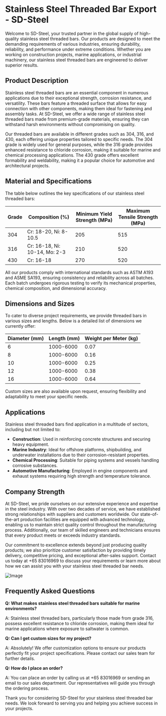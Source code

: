 # Stainless Steel Threaded Bar Export - SD-Steel

Welcome to SD-Steel, your trusted partner in the global supply of high-quality stainless steel threaded bars. Our products are designed to meet the demanding requirements of various industries, ensuring durability, reliability, and performance under extreme conditions. Whether you are working on construction projects, marine applications, or industrial machinery, our stainless steel threaded bars are engineered to deliver superior results.

## Product Description

Stainless steel threaded bars are an essential component in numerous applications due to their exceptional strength, corrosion resistance, and versatility. These bars feature a threaded surface that allows for easy connection with other components, making them ideal for fastening and assembly tasks. At SD-Steel, we offer a wide range of stainless steel threaded bars made from premium-grade materials, ensuring they can withstand harsh environments without compromising on quality.

Our threaded bars are available in different grades such as 304, 316, and 430, each offering unique properties tailored to specific needs. The 304 grade is widely used for general purposes, while the 316 grade provides enhanced resistance to chloride corrosion, making it suitable for marine and chemical processing applications. The 430 grade offers excellent formability and weldability, making it a popular choice for automotive and architectural projects.

## Material and Specifications

The table below outlines the key specifications of our stainless steel threaded bars:

| Grade      | Composition (%)       | Minimum Yield Strength (MPa) | Maximum Tensile Strength (MPa) |
|------------|-----------------------|------------------------------|--------------------------------|
| 304        | Cr: 18-20, Ni: 8-10.5 | 205                          | 515                            |
| 316        | Cr: 16-18, Ni: 10-14, Mo: 2-3 | 210                      | 520                            |
| 430        | Cr: 16-18             | 270                          | 520                            |

All our products comply with international standards such as ASTM A193 and ASME SA193, ensuring consistency and reliability across all batches. Each batch undergoes rigorous testing to verify its mechanical properties, chemical composition, and dimensional accuracy.

## Dimensions and Sizes

To cater to diverse project requirements, we provide threaded bars in various sizes and lengths. Below is a detailed list of dimensions we currently offer:

| Diameter (mm) | Length (mm)   | Weight per Meter (kg) |
|---------------|---------------|-----------------------|
| 6             | 1000-6000     | 0.07                  |
| 8             | 1000-6000     | 0.16                  |
| 10            | 1000-6000     | 0.25                  |
| 12            | 1000-6000     | 0.38                  |
| 16            | 1000-6000     | 0.64                  |

Custom sizes are also available upon request, ensuring flexibility and adaptability to meet your specific needs.

## Applications

Stainless steel threaded bars find application in a multitude of sectors, including but not limited to:

- **Construction**: Used in reinforcing concrete structures and securing heavy equipment.
- **Marine Industry**: Ideal for offshore platforms, shipbuilding, and underwater installations due to their corrosion-resistant properties.
- **Chemical Processing**: Suitable for piping systems and vessels handling corrosive substances.
- **Automotive Manufacturing**: Employed in engine components and exhaust systems requiring high strength and temperature tolerance.

## Company Strength

At SD-Steel, we pride ourselves on our extensive experience and expertise in the steel industry. With over two decades of service, we have established strong relationships with suppliers and customers worldwide. Our state-of-the-art production facilities are equipped with advanced technology, enabling us to maintain strict quality control throughout the manufacturing process. Additionally, our team of skilled engineers and technicians ensures that every product meets or exceeds industry standards.

Our commitment to excellence extends beyond just producing quality products; we also prioritize customer satisfaction by providing timely delivery, competitive pricing, and exceptional after-sales support. Contact us today at +65 83016969 to discuss your requirements or learn more about how we can assist you with your stainless steel threaded bar needs.

![Image](https://github.com/user-attachments/assets/2567258e-e124-4816-932d-1809bd27ef0b)

## Frequently Asked Questions

**Q: What makes stainless steel threaded bars suitable for marine environments?**

A: Stainless steel threaded bars, particularly those made from grade 316, possess excellent resistance to chloride corrosion, making them ideal for marine applications where exposure to saltwater is common.

**Q: Can I get custom sizes for my project?**

A: Absolutely! We offer customization options to ensure our products perfectly fit your project specifications. Please contact our sales team for further details.

**Q: How do I place an order?**

A: You can place an order by calling us at +65 83016969 or sending an email to our sales department. Our representatives will guide you through the ordering process.

Thank you for considering SD-Steel for your stainless steel threaded bar needs. We look forward to serving you and helping you achieve success in your projects.